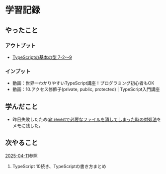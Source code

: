 # 学習記録

## やったこと

### アウトプット
- [TypeScriptの基本の型 7-2～9](../practice/typescript/)

### インプット
- 動画：世界一わかりやすいTypeScript講座！プログラミング初心者もOK
- 動画：10.アクセス修飾子(private, public, protected) | TypeScript入門講座

## 学んだこと
- 昨日失敗したため[git revertで必要なファイルを消してしまった時の対処法](../note/git/method-gitignore.md)をメモに残した。

## 次やること
[2025-04-11](./2025-04-11.md)参照
1. TypeScript 10続き、TypeScriptの書き方まとめ
